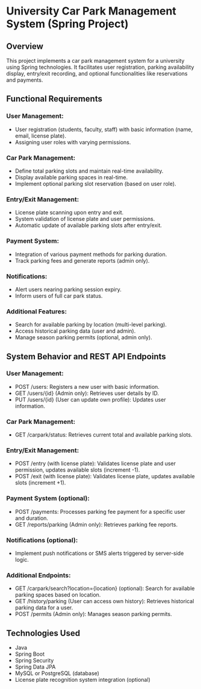 # University Car Park Management System (Spring Project)

## Overview

This project implements a car park management system for a university using Spring technologies. It facilitates user registration, parking availability display, entry/exit recording, and optional functionalities like reservations and payments.

## Functional Requirements

### User Management:
- User registration (students, faculty, staff) with basic information (name, email, license plate).
- Assigning user roles with varying permissions.

### Car Park Management:
- Define total parking slots and maintain real-time availability.
- Display available parking spaces in real-time.
- Implement optional parking slot reservation (based on user role).

### Entry/Exit Management:
- License plate scanning upon entry and exit.
- System validation of license plate and user permissions.
- Automatic update of available parking slots after entry/exit.

### Payment System:
- Integration of various payment methods for parking duration.
- Track parking fees and generate reports (admin only).

### Notifications:
- Alert users nearing parking session expiry.
- Inform users of full car park status.

### Additional Features:
- Search for available parking by location (multi-level parking).
- Access historical parking data (user and admin).
- Manage season parking permits (optional, admin only).

## System Behavior and REST API Endpoints

### User Management:
- POST /users: Registers a new user with basic information.
- GET /users/{id} (Admin only): Retrieves user details by ID.
- PUT /users/{id} (User can update own profile): Updates user information.

### Car Park Management:
- GET /carpark/status: Retrieves current total and available parking slots.

### Entry/Exit Management:
- POST /entry (with license plate): Validates license plate and user permission, updates available slots (increment -1).
- POST /exit (with license plate): Validates license plate, updates available slots (increment +1).

### Payment System (optional):
- POST /payments: Processes parking fee payment for a specific user and duration.
- GET /reports/parking (Admin only): Retrieves parking fee reports.

### Notifications (optional):
- Implement push notifications or SMS alerts triggered by server-side logic.

### Additional Endpoints:
- GET /carpark/search?location={location} (optional): Search for available parking spaces based on location.
- GET /history/parking (User can access own history): Retrieves historical parking data for a user.
- POST /permits (Admin only): Manages season parking permits.

## Technologies Used

- Java
- Spring Boot
- Spring Security
- Spring Data JPA
- MySQL or PostgreSQL (database)
- License plate recognition system integration (optional)
